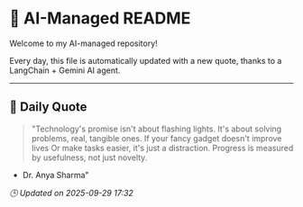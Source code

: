 # 🧠 AI-Managed README

Welcome to my AI-managed repository!

Every day, this file is automatically updated with a new quote, thanks to a LangChain + Gemini AI agent.

---

## 📅 Daily Quote

> "Technology's promise isn't about flashing lights.
It's about solving problems, real, tangible ones.
If your fancy gadget doesn't improve lives
Or make tasks easier, it's just a distraction.
Progress is measured by usefulness, not just novelty.
- Dr. Anya Sharma"

*🕒 Updated on 2025-09-29 17:32*